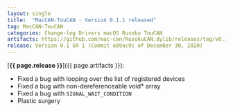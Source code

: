 ```yaml
---
layout: single
title:  "MacCAN-TouCAN - Version 0.1.1 released"
tag: MacCAN-TouCAN
categories: Change-log Drivers macOS Rusoku TouCAN
artifacts: https://github.com/mac-can/RusokuCAN.dylib/releases/tag/v0.1.1
release: Version 0.1 SR 1 (Commit e89ac9c of December 30, 2020)
---
```

[**{{ page.release }}**]({{ page.artifacts }}):

- Fixed a bug with looping over the list of registered devices
- Fixed a bug with non-dereferenceable void* array
- Fixed a bug with `SIGNAL_WAIT_CONDITION`
- Plastic surgery
